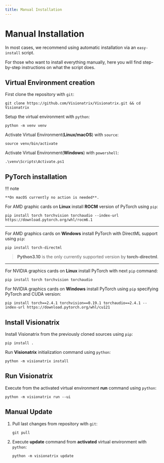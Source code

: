 ```yaml
---
title: Manual Installation
---
```


# Manual Installation

In most cases, we recommend using automatic installation via an
`easy-install` script.

For those who want to install everything manually, here you will find
step-by-step instructions on what the script does.

## Virtual Environment creation

First clone the repository with `git`:

    git clone https://github.com/Visionatrix/Visionatrix.git && cd Visionatrix

Setup the virtual environment with `python`:

    python -m venv venv

Activate Virtual Environment(**Linux/macOS**) with `source`:

    source venv/bin/activate

Activate Virtual Environment(**Windows**) with `powershell`:

    .\venv\Scripts\Activate.ps1

## PyTorch installation

!!! note

    **On macOS currently no action is needed**.

For AMD graphic cards on **Linux** install **ROCM** version of PyTorch using `pip`:

    pip install torch torchvision torchaudio --index-url https://download.pytorch.org/whl/rocm6.1

------------------------------------------------------------------------

For AMD graphics cards on **Windows** install PyTorch with DirectML support using `pip`:

    pip install torch-directml

> **Python3.10** is the only currently supported version by **torch-directml**.

------------------------------------------------------------------------

For NVIDIA graphics cards on **Linux** install PyTorch with next `pip` command:

    pip install torch torchvision torchaudio

For NVIDIA graphics cards on **Windows** install PyTorch using `pip` specifying PyTorch and CUDA version:

    pip install torch==2.4.1 torchvision==0.19.1 torchaudio==2.4.1 --index-url https://download.pytorch.org/whl/cu121

## Install Visionatrix

Install Visionatrix from the previously cloned sources using `pip`:

    pip install .

Run **Visionatrix** initialization command using `python`:

    python -m visionatrix install

## Run Visionatrix

Execute from the activated virtual environment **run** command using `python`:

    python -m visionatrix run --ui

## Manual Update

1.  Pull last changes from repository with `git`:

        git pull

2.  Execute **update** command from **activated** virtual environment with `python`:

        python -m visionatrix update
